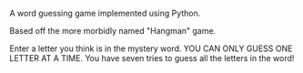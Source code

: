 A word guessing game implemented using Python.

Based off the more morbidly named "Hangman" game.

Enter a letter you think is in the mystery word.
YOU CAN ONLY GUESS ONE LETTER AT A TIME.
You have seven tries to guess all the letters in the word!

